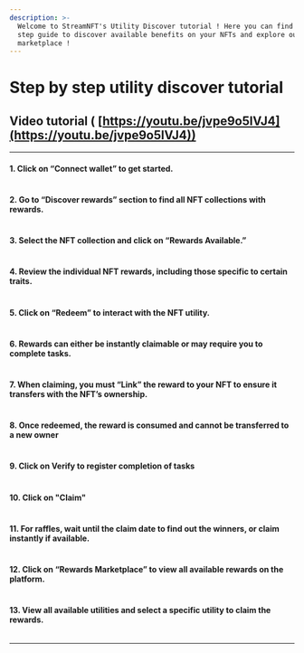 ```yaml
---
description: >-
  Welcome to StreamNFT's Utility Discover tutorial ! Here you can find a step by
  step guide to discover available benefits on your NFTs and explore our rewards
  marketplace !
---
```


# Step by step utility discover tutorial

## Video tutorial ( [https://youtu.be/jvpe9o5lVJ4](https://youtu.be/jvpe9o5lVJ4))

***

#### 1. Click on “Connect wallet” to get started.

<figure><img src="https://d16ev9qffqt5qm.cloudfront.net/?s3_key=clk6wvkynlpldzgx6266esdyw/fv1VmPA0GvciT7fxjg3-n.jpg&#x26;x=2705&#x26;y=187&#x26;fill=1b6b1a&#x26;color=1b6b1a" alt=""><figcaption></figcaption></figure>

#### 2. Go to “Discover rewards” section to find all NFT collections with rewards.

<figure><img src="https://d16ev9qffqt5qm.cloudfront.net/?s3_key=clk6wvkynlpldzgx6266esdyw/0B4MTSoRVEVdJv1K-Sp4M.jpg&#x26;x=1067&#x26;y=283&#x26;fill=1b6b1a&#x26;color=1b6b1a" alt=""><figcaption></figcaption></figure>

#### 3. Select the NFT collection and click on “Rewards Available.”

<figure><img src="https://d16ev9qffqt5qm.cloudfront.net/?s3_key=clk6wvkynlpldzgx6266esdyw/_AYJztUNpIdylxHK692TM.jpg&#x26;x=683&#x26;y=1006&#x26;fill=1b6b1a&#x26;color=1b6b1a" alt=""><figcaption></figcaption></figure>

#### 4. Review the individual NFT rewards, including those specific to certain traits.

<figure><img src="https://d16ev9qffqt5qm.cloudfront.net/?s3_key=clk6wvkynlpldzgx6266esdyw/MAzHCAVu8tRVntQy-yuIb.jpg&#x26;x=715&#x26;y=536&#x26;fill=1b6b1a&#x26;color=1b6b1a" alt=""><figcaption></figcaption></figure>

#### 5. Click on “Redeem” to interact with the NFT utility.

<figure><img src="https://d16ev9qffqt5qm.cloudfront.net/?s3_key=clk6wvkynlpldzgx6266esdyw/r12BLPXMqml8zMJ9f9Cir.jpg&#x26;x=2445&#x26;y=569&#x26;fill=1b6b1a&#x26;color=1b6b1a" alt=""><figcaption></figcaption></figure>

#### 6. Rewards can either be instantly claimable or may require you to complete tasks.

<figure><img src="https://d16ev9qffqt5qm.cloudfront.net/?s3_key=clk6wvkynlpldzgx6266esdyw/r12BLPXMqml8zMJ9f9Cir.jpg&#x26;x=2445&#x26;y=569&#x26;fill=1b6b1a&#x26;color=1b6b1a" alt=""><figcaption></figcaption></figure>

#### 7. When claiming, you must “Link” the reward to your NFT to ensure it transfers with the NFT’s ownership.

<figure><img src="https://d16ev9qffqt5qm.cloudfront.net/?s3_key=clk6wvkynlpldzgx6266esdyw/lTj9AshOc92i98E4HxPXN.jpg&#x26;x=1696&#x26;y=680&#x26;fill=1b6b1a&#x26;color=1b6b1a" alt=""><figcaption></figcaption></figure>

#### 8. Once redeemed, the reward is consumed and cannot be transferred to a new owner

<figure><img src="https://d16ev9qffqt5qm.cloudfront.net/?s3_key=clk6wvkynlpldzgx6266esdyw/i7EZlA_GhMSy-2HRJXPDJ.jpg&#x26;x=1739&#x26;y=956&#x26;fill=1b6b1a&#x26;color=1b6b1a" alt=""><figcaption></figcaption></figure>

#### 9. Click on Verify to register completion of tasks

<figure><img src="https://d16ev9qffqt5qm.cloudfront.net/?s3_key=clk6wvkynlpldzgx6266esdyw/oc770NlzOn544VAHR7Ps_.jpg&#x26;x=2351&#x26;y=927&#x26;fill=1b6b1a&#x26;color=1b6b1a" alt=""><figcaption></figcaption></figure>

#### 10. Click on "Claim"

<figure><img src="https://d16ev9qffqt5qm.cloudfront.net/?s3_key=clk6wvkynlpldzgx6266esdyw/oc770NlzOn544VAHR7Ps_.jpg&#x26;x=1220&#x26;y=1108&#x26;fill=1b6b1a&#x26;color=1b6b1a" alt=""><figcaption></figcaption></figure>

#### 11. For raffles, wait until the claim date to find out the winners, or claim instantly if available.

<figure><img src="https://d16ev9qffqt5qm.cloudfront.net/?s3_key=clk6wvkynlpldzgx6266esdyw/NlyVkEbh3fQSwHGDWK5Js.jpg&#x26;x=1967&#x26;y=838&#x26;fill=1b6b1a&#x26;color=1b6b1a" alt=""><figcaption></figcaption></figure>

#### 12. Click on “Rewards Marketplace” to view all available rewards on the platform.

<figure><img src="https://d16ev9qffqt5qm.cloudfront.net/?s3_key=clk6wvkynlpldzgx6266esdyw/NlyVkEbh3fQSwHGDWK5Js.jpg&#x26;x=1459&#x26;y=304&#x26;fill=1b6b1a&#x26;color=1b6b1a" alt=""><figcaption></figcaption></figure>

#### 13. View all available utilities and select a specific utility to claim the rewards.

<figure><img src="https://d16ev9qffqt5qm.cloudfront.net/?s3_key=clk6wvkynlpldzgx6266esdyw/D2fVRwtw_6iyK1004QGyt.jpg&#x26;x=1811&#x26;y=945&#x26;fill=1b6b1a&#x26;color=1b6b1a" alt=""><figcaption></figcaption></figure>

***

